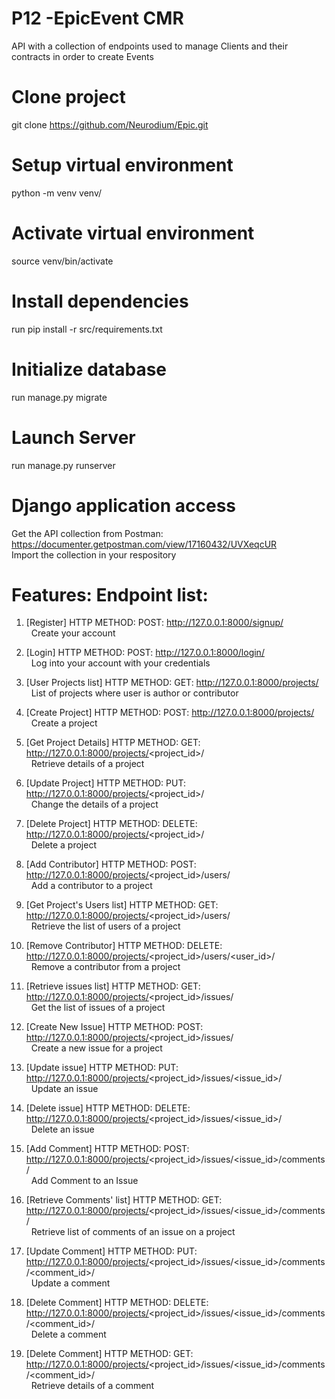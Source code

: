# P12 -EpicEvent CMR
 API with a collection of endpoints used to manage Clients and their contracts in order to create Events

# Clone project
git clone https://github.com/Neurodium/Epic.git

# Setup virtual environment
python -m venv venv/

# Activate virtual environment
source venv/bin/activate



# Install dependencies
run pip install -r src/requirements.txt

# Initialize database
 run manage.py migrate

# Launch Server
run manage.py runserver

# Django application access
Get the API collection from Postman:  https://documenter.getpostman.com/view/17160432/UVXeqcUR<br>
Import the collection in your respository

# Features: Endpoint list:
1. [Register] HTTP METHOD: POST: http://127.0.0.1:8000/signup/<br>
&nbsp;&nbsp;Create your account
  
2. [Login] HTTP METHOD: POST: http://127.0.0.1:8000/login/<br>
&nbsp;&nbsp;Log into your account with your credentials 
  
3. [User Projects list] HTTP METHOD: GET: http://127.0.0.1:8000/projects/<br>
&nbsp;&nbsp;List of projects where user is author or contributor
  
4. [Create Project] HTTP METHOD: POST: http://127.0.0.1:8000/projects/<br>
&nbsp;&nbsp;Create a project
  
5. [Get Project Details] HTTP METHOD: GET: http://127.0.0.1:8000/projects/<project_id>/<br>
&nbsp;&nbsp;Retrieve details of a project

6. [Update Project] HTTP METHOD: PUT: http://127.0.0.1:8000/projects/<project_id>/<br>
&nbsp;&nbsp;Change the details of a project
  
7. [Delete Project] HTTP METHOD: DELETE: http://127.0.0.1:8000/projects/<project_id>/<br>
&nbsp;&nbsp;Delete a project

8. [Add Contributor] HTTP METHOD: POST: http://127.0.0.1:8000/projects/<project_id>/users/<br>
&nbsp;&nbsp;Add a contributor to a project

9. [Get Project's Users list] HTTP METHOD: GET: http://127.0.0.1:8000/projects/<project_id>/users/<br>
&nbsp;&nbsp;Retrieve the list of users of a project

10. [Remove Contributor] HTTP METHOD: DELETE: http://127.0.0.1:8000/projects/<project_id>/users/<user_id>/<br>
&nbsp;&nbsp;Remove a contributor from a project

11. [Retrieve issues list] HTTP METHOD: GET: http://127.0.0.1:8000/projects/<project_id>/issues/<br>
&nbsp;&nbsp;Get the list of issues of a project

12. [Create New Issue] HTTP METHOD: POST: http://127.0.0.1:8000/projects/<project_id>/issues/<br>
&nbsp;&nbsp;Create a new issue for a project

13. [Update issue] HTTP METHOD: PUT: http://127.0.0.1:8000/projects/<project_id>/issues/<issue_id>/<br>
&nbsp;&nbsp;Update an issue

14. [Delete issue] HTTP METHOD: DELETE: http://127.0.0.1:8000/projects/<project_id>/issues/<issue_id>/<br>
&nbsp;&nbsp;Delete an issue

15. [Add Comment] HTTP METHOD: POST: http://127.0.0.1:8000/projects/<project_id>/issues/<issue_id>/comments/<br>
&nbsp;&nbsp;Add Comment to an Issue

16. [Retrieve Comments' list] HTTP METHOD: GET: http://127.0.0.1:8000/projects/<project_id>/issues/<issue_id>/comments/<br>
&nbsp;&nbsp;Retrieve list of comments of an issue on a project

17. [Update Comment] HTTP METHOD: PUT: http://127.0.0.1:8000/projects/<project_id>/issues/<issue_id>/comments/<comment_id>/<br>
&nbsp;&nbsp;Update a comment

18. [Delete Comment] HTTP METHOD: DELETE: http://127.0.0.1:8000/projects/<project_id>/issues/<issue_id>/comments/<comment_id>/<br>
&nbsp;&nbsp;Delete a comment

19. [Delete Comment] HTTP METHOD: GET: http://127.0.0.1:8000/projects/<project_id>/issues/<issue_id>/comments/<comment_id>/<br>
&nbsp;&nbsp;Retrieve details of a comment 
